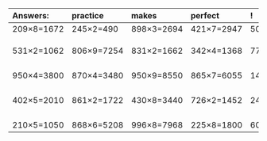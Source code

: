 | Answers: | practice | makes | perfect | ! |
| :--- | :--- | :--- | :--- | :--- |
| 209×8=1672 | 245×2=490 | 898×3=2694 | 421×7=2947 | 503×4=2012 | 
|   |   |   |   |   | 
|   |   |   |   |   | 
|   |   |   |   |   | 
| 531×2=1062 | 806×9=7254 | 831×2=1662 | 342×4=1368 | 770×3=2310 | 
|   |   |   |   |   | 
|   |   |   |   |   | 
|   |   |   |   |   | 
|   |   |   |   |   | 
| 950×4=3800 | 870×4=3480 | 950×9=8550 | 865×7=6055 | 147×5=735 | 
|   |   |   |   |   | 
|   |   |   |   |   | 
|   |   |   |   |   | 
|   |   |   |   |   | 
| 402×5=2010 | 861×2=1722 | 430×8=3440 | 726×2=1452 | 243×3=729 | 
|   |   |   |   |   | 
|   |   |   |   |   | 
|   |   |   |   |   | 
|   |   |   |   |   | 
| 210×5=1050 | 868×6=5208 | 996×8=7968 | 225×8=1800 | 604×7=4228 | 
